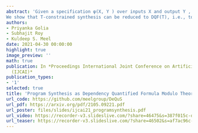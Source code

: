 ```yaml
---
abstract: 'Given a specification φ(X, Y ) over inputs X and output Y , defined over a background theory T, the problem of program synthesis is to design a program f such that Y = f (X) satisfies the specification φ. Over the past decade, syntax-guided synthesis (SyGuS) has emerged as a dominant approach to program synthesis where in addition to the specification φ, the end-user also specifies a grammar L to aid the underlying synthesis engine. This paper investigates the feasibility of synthesis techniques without grammar, a sub-class defined as T-constrained synthesis. 
We show that T-constrained synthesis can be reduced to DQF(T), i.e., to the problem of finding a witness of a dependency quantified formula modulo theory. When the underlying theory is bitvectors, the corresponding DQF problem can be further reduced to Dependency Quantified Boolean Formulas (DQBF). We rely on the progress in DQBF solving to design DQBF-based synthesizers that outpeform the domain-specific program synthesis techniques, thereby positioning DQBF as a core representation language for program synthesis. Our empirical analysis shows that T-constrained synthesis can achieve significantly better scalability than syntax-guided approaches. Furthermore, the general purpose DQBF solvers perform on par with domain-specific synthesis techniques.'
authors:
- Priyanka Golia
- Subhajit Roy
- Kuldeep S. Meel
date: 2021-04-30 00:00:00
highlight: true
image_preview: ''
math: true
publication: In *Proceedings International Joint Conference on Artificial Intelligence
  (IJCAI)*
publication_types:
- '1'
selected: true
title: 'Program Synthesis as Dependency Quantified Formula Modulo Theory'
url_code: https://github.com/meelgroup/DeQuS
url_pdf: https://arxiv.org/pdf/2105.09221.pdf
url_poster: files/slides/ijcai21_programsynthesis.pdf
url_video: https://recorder-v3.slideslive.com/?share=46475&s=387f015c-dba1-4d7d-8ada-7281aeb5b939
url_teaser: https://recorder-v3.slideslive.com/?share=46502&s=af7ac96c-7e3e-4019-bffb-b96e20c01828
---
```


